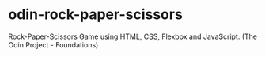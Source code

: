 # odin-rock-paper-scissors

Rock-Paper-Scissors Game using HTML, CSS, Flexbox and JavaScript. (The Odin Project - Foundations)